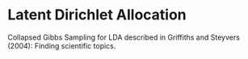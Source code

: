 # Latent Dirichlet Allocation
Collapsed Gibbs Sampling for LDA described in Griffiths and Steyvers (2004): Finding scientific topics.
